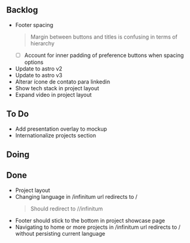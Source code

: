 ## Backlog

- Footer spacing
    > Margin between buttons and titles is confusing in terms of hierarchy
    * [ ] Account for inner padding of preference buttons when spacing options
- Update to astro v2
- Update to astro v3
- Alterar  ícone de contato para linkedin
- Show tech stack in project layout
- Expand video in project layout

## To Do

- Add presentation overlay to mockup
- Internationalize projects section

## Doing


## Done

- Project layout
- Changing language in /infinitum url redirects to /<langISO>
    > Should redirect to /<langISO>/infinitum
- Footer should stick to the bottom in project showcase page
- Navigating to home or more projects in /infinitum url redirects to / without persisting current language
